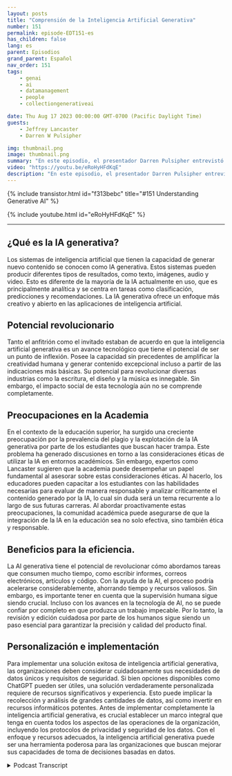 ```yaml
---
layout: posts
title: "Comprensión de la Inteligencia Artificial Generativa"
number: 151
permalink: episode-EDT151-es
has_children: false
lang: es
parent: Episodios
grand_parent: Español
nav_order: 151
tags:
    - genai
    - ai
    - datamanagement
    - people
    - collectiongenerativeai

date: Thu Aug 17 2023 00:00:00 GMT-0700 (Pacific Daylight Time)
guests:
    - Jeffrey Lancaster
    - Darren W Pulsipher

img: thumbnail.png
image: thumbnail.png
summary: "En este episodio, el presentador Darren Pulsipher entrevistó al Dr. Jeffrey Lancaster de Dell Technologies. Su discusión se centró en la inteligencia artificial generativa y su impacto potencial."
video: "https://youtu.be/eRoHyHFdKqE"
description: "En este episodio, el presentador Darren Pulsipher entrevistó al Dr. Jeffrey Lancaster de Dell Technologies. Su discusión se centró en la inteligencia artificial generativa y su impacto potencial."
---
```


<div>
{% include transistor.html id="f313bebc" title="#151 Understanding Generative AI" %}

{% include youtube.html id="eRoHyHFdKqE" %}
</div>

---

## ¿Qué es la IA generativa?

Los sistemas de inteligencia artificial que tienen la capacidad de generar nuevo contenido se conocen como IA generativa. Estos sistemas pueden producir diferentes tipos de resultados, como texto, imágenes, audio y video. Esto es diferente de la mayoría de la IA actualmente en uso, que es principalmente analítica y se centra en tareas como clasificación, predicciones y recomendaciones. La IA generativa ofrece un enfoque más creativo y abierto en las aplicaciones de inteligencia artificial.

## Potencial revolucionario

Tanto el anfitrión como el invitado estaban de acuerdo en que la inteligencia artificial generativa es un avance tecnológico que tiene el potencial de ser un punto de inflexión. Posee la capacidad sin precedentes de amplificar la creatividad humana y generar contenido excepcional incluso a partir de las indicaciones más básicas. Su potencial para revolucionar diversas industrias como la escritura, el diseño y la música es innegable. Sin embargo, el impacto social de esta tecnología aún no se comprende completamente.

## Preocupaciones en la Academia

En el contexto de la educación superior, ha surgido una creciente preocupación por la prevalencia del plagio y la explotación de la IA generativa por parte de los estudiantes que buscan hacer trampa. Este problema ha generado discusiones en torno a las consideraciones éticas de utilizar la IA en entornos académicos. Sin embargo, expertos como Lancaster sugieren que la academia puede desempeñar un papel fundamental al asesorar sobre estas consideraciones éticas. Al hacerlo, los educadores pueden capacitar a los estudiantes con las habilidades necesarias para evaluar de manera responsable y analizar críticamente el contenido generado por la IA, lo cual sin duda será un tema recurrente a lo largo de sus futuras carreras. Al abordar proactivamente estas preocupaciones, la comunidad académica puede asegurarse de que la integración de la IA en la educación sea no solo efectiva, sino también ética y responsable.

## Beneficios para la eficiencia.

La AI generativa tiene el potencial de revolucionar cómo abordamos tareas que consumen mucho tiempo, como escribir informes, correos electrónicos, artículos y código. Con la ayuda de la AI, el proceso podría acelerarse considerablemente, ahorrando tiempo y recursos valiosos. Sin embargo, es importante tener en cuenta que la supervisión humana sigue siendo crucial. Incluso con los avances en la tecnología de AI, no se puede confiar por completo en que produzca un trabajo impecable. Por lo tanto, la revisión y edición cuidadosa por parte de los humanos sigue siendo un paso esencial para garantizar la precisión y calidad del producto final.

## Personalización e implementación

Para implementar una solución exitosa de inteligencia artificial generativa, las organizaciones deben considerar cuidadosamente sus necesidades de datos únicos y requisitos de seguridad. Si bien opciones disponibles como ChatGPT pueden ser útiles, una solución verdaderamente personalizada requiere de recursos significativos y experiencia. Esto puede implicar la recolección y análisis de grandes cantidades de datos, así como invertir en recursos informáticos potentes. Antes de implementar completamente la inteligencia artificial generativa, es crucial establecer un marco integral que tenga en cuenta todos los aspectos de las operaciones de la organización, incluyendo los protocolos de privacidad y seguridad de los datos. Con el enfoque y recursos adecuados, la inteligencia artificial generativa puede ser una herramienta poderosa para las organizaciones que buscan mejorar sus capacidades de toma de decisiones basadas en datos.



<details>
<summary> Podcast Transcript </summary>

<p></p>

</details>
